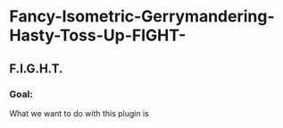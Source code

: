 # Fancy-Isometric-Gerrymandering-Hasty-Toss-Up-FIGHT-
## F.I.G.H.T.
### Goal:
  What we want to do with this plugin is 
